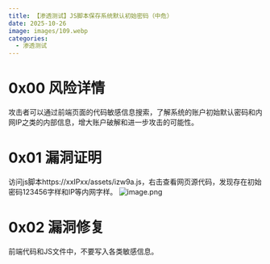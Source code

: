 ```yaml
---
title: 【渗透测试】JS脚本保存系统默认初始密码（中危）
date: 2025-10-26
image: images/109.webp
categories:
  - 渗透测试
---
```

# 0x00 风险详情
攻击者可以通过前端页面的代码敏感信息搜索，了解系统的账户初始默认密码和内网IP之类的内部信息，增大账户破解和进一步攻击的可能性。
# 0x01 漏洞证明
访问js脚本https://xxIPxx/assets/izw9a.js，右击查看网页源代码，发现存在初始密码123456字样和IP等内网字样。
![image.png](https://blogslimer.oss-cn-shanghai.aliyuncs.com/blog/20251028105945.png)
# 0x02 漏洞修复
前端代码和JS文件中，不要写入各类敏感信息。